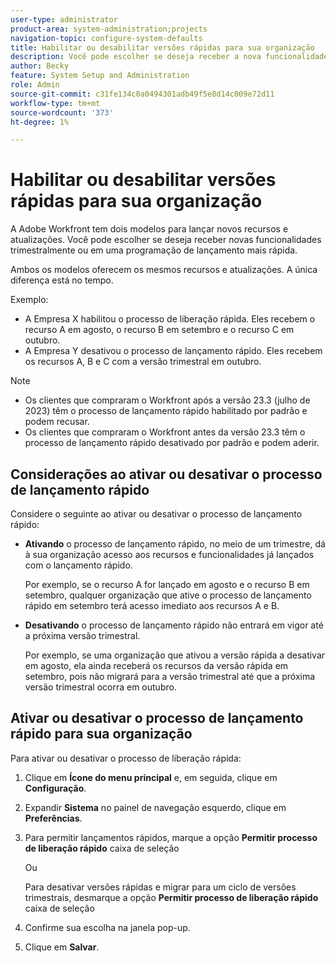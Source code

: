 ```yaml
---
user-type: administrator
product-area: system-administration;projects
navigation-topic: configure-system-defaults
title: Habilitar ou desabilitar versões rápidas para sua organização
description: Você pode escolher se deseja receber a nova funcionalidade do Workfront mensal ou trimestralmente.
author: Becky
feature: System Setup and Administration
role: Admin
source-git-commit: c31fe134c0a0494301adb49f5e8d14c009e72d11
workflow-type: tm+mt
source-wordcount: '373'
ht-degree: 1%

---
```


# Habilitar ou desabilitar versões rápidas para sua organização

A Adobe Workfront tem dois modelos para lançar novos recursos e atualizações. Você pode escolher se deseja receber novas funcionalidades trimestralmente ou em uma programação de lançamento mais rápida.

Ambos os modelos oferecem os mesmos recursos e atualizações. A única diferença está no tempo.

Exemplo:

* A Empresa X habilitou o processo de liberação rápida. Eles recebem o recurso A em agosto, o recurso B em setembro e o recurso C em outubro.
* A Empresa Y desativou o processo de lançamento rápido. Eles recebem os recursos A, B e C com a versão trimestral em outubro.

>[!NOTE]
>
>* Os clientes que compraram o Workfront após a versão 23.3 (julho de 2023) têm o processo de lançamento rápido habilitado por padrão e podem recusar.
>* Os clientes que compraram o Workfront antes da versão 23.3 têm o processo de lançamento rápido desativado por padrão e podem aderir.

## Considerações ao ativar ou desativar o processo de lançamento rápido

Considere o seguinte ao ativar ou desativar o processo de lançamento rápido:

* **Ativando** o processo de lançamento rápido, no meio de um trimestre, dá à sua organização acesso aos recursos e funcionalidades já lançados com o lançamento rápido.

  Por exemplo, se o recurso A for lançado em agosto e o recurso B em setembro, qualquer organização que ative o processo de lançamento rápido em setembro terá acesso imediato aos recursos A e B.

* **Desativando** o processo de lançamento rápido não entrará em vigor até a próxima versão trimestral.

  Por exemplo, se uma organização que ativou a versão rápida a desativar em agosto, ela ainda receberá os recursos da versão rápida em setembro, pois não migrará para a versão trimestral até que a próxima versão trimestral ocorra em outubro.

## Ativar ou desativar o processo de lançamento rápido para sua organização

Para ativar ou desativar o processo de liberação rápida:

1. Clique em **Ícone do menu principal** e, em seguida, clique em **Configuração**.
1. Expandir **Sistema** no painel de navegação esquerdo, clique em **Preferências**.
1. Para permitir lançamentos rápidos, marque a opção **Permitir processo de liberação rápido** caixa de seleção

   Ou

   Para desativar versões rápidas e migrar para um ciclo de versões trimestrais, desmarque a opção **Permitir processo de liberação rápido** caixa de seleção

1. Confirme sua escolha na janela pop-up.
1. Clique em **Salvar**.
